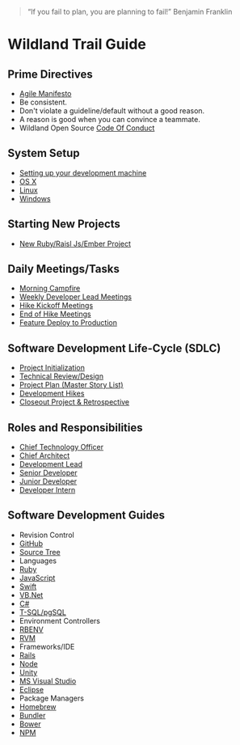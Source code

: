 > “If you fail to plan, you are planning to fail!”
Benjamin Franklin

# Wildland Trail Guide

## Prime Directives
- [Agile Manifesto](/prime-directives#agile-manifesto)
- Be consistent.
- Don't violate a guideline/default without a good reason.
 - A reason is good when you can convince a teammate.
- Wildland Open Source [Code Of Conduct](https://github.com/wildland/code-of-conduct)

## System Setup
- [Setting up your development machine](/system-setup#getting-your-development-environment-setup)
 - [OS X](/system-setup#os-x)
 - [Linux](/system-setup#linux)
 - [Windows](/system-setup#windows)

## Starting New Projects

- [New Ruby/Raisl Js/Ember Project](https://github.com/wildland/trailhead)

## Daily Meetings/Tasks
-	[Morning Campfire](/daily-tasks#morning-campfire)
-	[Weekly Developer Lead Meetings](/daily-tasks#weekly-developer-lead-meetings)
-	[Hike Kickoff Meetings](/daily-tasks#hike-kickoff-meetings)
-	[End of Hike Meetings](/daily-tasks#end-of-hike-meetings)
-	[Feature Deploy to Production](/daily-tasks#feature-deploy-to-production)

## Software Development Life-Cycle (SDLC)
-	[Project Initialization](/software-development-lifecycle#project-initialization)
-	[Technical Review/Design](/software-development-lifecycle#technical-review-or-design-document)
-	[Project Plan (Master Story List)](/software-development-lifecycle#project-plan)
-	[Development Hikes](/software-development-lifecycle#development-hikes)
-	[Closeout Project & Retrospective](/software-development-lifecycle#closeout-project-and-retrospective)

## Roles and Responsibilities
-	[Chief Technology Officer](/developer-roles#chief-technology-officer)
-	[Chief Architect](/developer-roles#chief-architect)
-	[Development Lead](/developer-roles#development-lead)
-	[Senior Developer](/developer-roles#senior-developer)
-	[Junior Developer](/developer-roles#junior-developer)
-	[Developer Intern](/developer-roles#developer-intern)

## Software Development Guides
-	Revision Control
 - [GitHub](/development/revision-control#github)
 - [Source Tree](/development/revision-control#source-tree)
-	Languages
 - [Ruby](/development/languages#ruby)
 - [JavaScript](/development/languages#javascript)
 - [Swift](/development/languages#swift)
 - [VB.Net](/development/languages#visual-basic)
 - [C#](/development/languages#c-sharp)
 - [T-SQL/pgSQL](/development/languages#t-sql-and-pgsql)
-	Environment Controllers
 - [RBENV](/development/environment-controllers#rbenv)
 - [RVM](/development/environment-controllers#rvm)
-	Frameworks/IDE
 - [Rails](/development/frameworks-ide#rails)
 - [Node](/development/frameworks-ide#node)
 - [Unity](/development/frameworks-ide#unity)
 - [MS Visual Studio](/development/frameworks-ide#ms-visual-studio)
 - [Eclipse](/development/frameworks-ide#eclipse)
-	Package Managers
 - [Homebrew](/development/package-managers#homebrew)
 - [Bundler](/development/package-managers#bundler)
 - [Bower](/development/package-managers#bower)
 - [NPM](/development/package-managers#npm)

